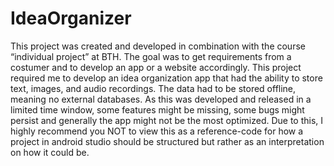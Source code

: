 # IdeaOrganizer
This project was created and developed in combination with the course “individual project” at BTH. The goal was to get requirements from a costumer and to develop an app or a website accordingly. This project required me to develop an idea organization app that had the ability to store text, images, and audio recordings. The data had to be stored offline, meaning no external databases. As this was developed and released in a limited time window, some features might be missing, some bugs might persist and generally the app might not be the most optimized. Due to this, I highly recommend you NOT to view this as a reference-code for how a project in android studio should be structured but rather as an interpretation on how it could be. 
